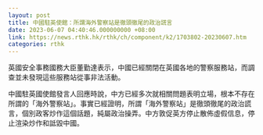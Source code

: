 ```yaml
---
layout: post
title: 中國駐英使館：所謂海外警察站是徹頭徹尾的政治謊言
date: 2023-06-07 04:40:46.000000000 +08:00
link: https://news.rthk.hk/rthk/ch/component/k2/1703802-20230607.htm
categories: rthk
---
```


英國安全事務國務大臣董勤達表示，中國已經關閉在英國各地的警察服務站，而調查並未發現這些服務站從事非法活動。

中國駐英國使館發言人回應時說，中方已經多次就相關問題表明立場，根本不存在所謂的「海外警察站」。事實已經證明，所謂「海外警察站」是徹頭徹尾的政治謊言，個別政客炒作這個話題，純屬政治操弄。中方敦促英方停止散佈虛假信息，停止渲染炒作和詆毀中國。
